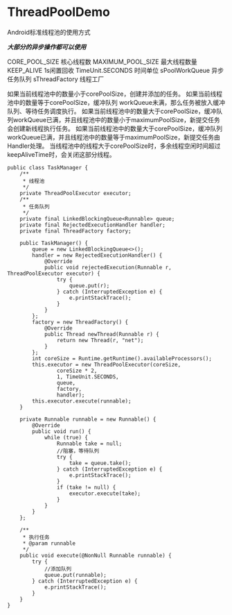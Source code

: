 # ThreadPoolDemo
Android标准线程池的使用方式

***大部分的异步操作都可以使用***

CORE_POOL_SIZE 核心线程数
MAXIMUM_POOL_SIZE 最大线程数量
KEEP_ALIVE 1s闲置回收
TimeUnit.SECONDS 时间单位
sPoolWorkQueue 异步任务队列
sThreadFactory 线程工厂

如果当前线程池中的数量小于corePoolSize，创建并添加的任务。
如果当前线程池中的数量等于corePoolSize，缓冲队列 workQueue未满，那么任务被放入缓冲队列、等待任务调度执行。
如果当前线程池中的数量大于corePoolSize，缓冲队列workQueue已满，并且线程池中的数量小于maximumPoolSize，新提交任务会创建新线程执行任务。
如果当前线程池中的数量大于corePoolSize，缓冲队列workQueue已满，并且线程池中的数量等于maximumPoolSize，新提交任务由Handler处理。
当线程池中的线程大于corePoolSize时，多余线程空闲时间超过keepAliveTime时，会关闭这部分线程。


```
public class TaskManager {
    /**
     * 线程池
     */
    private ThreadPoolExecutor executor;
    /**
     * 任务队列
     */
    private final LinkedBlockingQueue<Runnable> queue;
    private final RejectedExecutionHandler handler;
    private final ThreadFactory factory;

    public TaskManager() {
        queue = new LinkedBlockingQueue<>();
        handler = new RejectedExecutionHandler() {
            @Override
            public void rejectedExecution(Runnable r, ThreadPoolExecutor executor) {
                try {
                    queue.put(r);
                } catch (InterruptedException e) {
                    e.printStackTrace();
                }
            }
        };
        factory = new ThreadFactory() {
            @Override
            public Thread newThread(Runnable r) {
                return new Thread(r, "net");
            }
        };
        int coreSize = Runtime.getRuntime().availableProcessors();
        this.executor = new ThreadPoolExecutor(coreSize,
                coreSize * 2,
                1, TimeUnit.SECONDS,
                queue,
                factory,
                handler);
        this.executor.execute(runnable);
    }

    private Runnable runnable = new Runnable() {
        @Override
        public void run() {
            while (true) {
                Runnable take = null;
                //阻塞，等待队列
                try {
                    take = queue.take();
                } catch (InterruptedException e) {
                    e.printStackTrace();
                }
                if (take != null) {
                    executor.execute(take);
                }
            }
        }
    };

    /**
     * 执行任务
     * @param runnable
     */
    public void execute(@NonNull Runnable runnable) {
        try {
            //添加队列
            queue.put(runnable);
        } catch (InterruptedException e) {
            e.printStackTrace();
        }
    }
}
```
